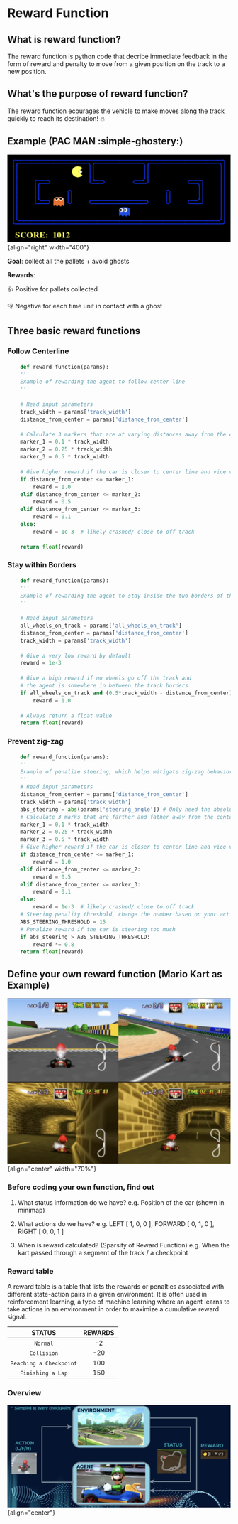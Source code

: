 # Reward Function

## What is reward function?

The reward function is python code that decribe immediate feedback in the form of reward and penalty to move from a given position on the track to a new position.

## What's the purpose of reward function?

The reward function ecourages the vehicle to make moves along the track quickly to reach its destination! :fire:

## Example (PAC MAN :simple-ghostery:)

![pac man](img/ss7.png){align="right" width="400"}

**Goal**: collect all the pallets + avoid ghosts

**Rewards**:

:thumbsup: Positive for pallets collected

:thumbsdown: Negative for each time unit in contact with a ghost

## Three basic reward functions

### Follow Centerline

```python linenums="1"
    def reward_function(params):
    '''
    Example of rewarding the agent to follow center line
    '''

    # Read input parameters
    track_width = params['track_width']
    distance_from_center = params['distance_from_center']

    # Calculate 3 markers that are at varying distances away from the center line
    marker_1 = 0.1 * track_width
    marker_2 = 0.25 * track_width
    marker_3 = 0.5 * track_width

    # Give higher reward if the car is closer to center line and vice versa
    if distance_from_center <= marker_1:
        reward = 1.0
    elif distance_from_center <= marker_2:
        reward = 0.5
    elif distance_from_center <= marker_3:
        reward = 0.1
    else:
        reward = 1e-3  # likely crashed/ close to off track

    return float(reward)
```

### Stay within Borders

```python linenums="1"
    def reward_function(params):
    '''
    Example of rewarding the agent to stay inside the two borders of the track
    '''

    # Read input parameters
    all_wheels_on_track = params['all_wheels_on_track']
    distance_from_center = params['distance_from_center']
    track_width = params['track_width']

    # Give a very low reward by default
    reward = 1e-3

    # Give a high reward if no wheels go off the track and
    # the agent is somewhere in between the track borders
    if all_wheels_on_track and (0.5*track_width - distance_from_center) >= 0.05:
        reward = 1.0

    # Always return a float value
    return float(reward)
```

### Prevent zig-zag

```python linenums="1"
    def reward_function(params):
    '''
    Example of penalize steering, which helps mitigate zig-zag behaviors
    '''
    # Read input parameters
    distance_from_center = params['distance_from_center']
    track_width = params['track_width']
    abs_steering = abs(params['steering_angle']) # Only need the absolute steering angle
    # Calculate 3 marks that are farther and father away from the center line
    marker_1 = 0.1 * track_width
    marker_2 = 0.25 * track_width
    marker_3 = 0.5 * track_width
    # Give higher reward if the car is closer to center line and vice versa
    if distance_from_center <= marker_1:
        reward = 1.0
    elif distance_from_center <= marker_2:
        reward = 0.5
    elif distance_from_center <= marker_3:
        reward = 0.1
    else:
        reward = 1e-3  # likely crashed/ close to off track
    # Steering penality threshold, change the number based on your action space setting
    ABS_STEERING_THRESHOLD = 15 
    # Penalize reward if the car is steering too much
    if abs_steering > ABS_STEERING_THRESHOLD:
        reward *= 0.8
    return float(reward)
```

## Define your own reward function (Mario Kart as Example)

![mario kart](img/ss8.png){align="center" width="70%"}

### Before coding your own function, find out

1. What status information do we have? e.g. Position of the car (shown in minimap)

2. What actions do we have? e.g. LEFT [ 1, 0, 0 ], FORWARD  [ 0, 1, 0 ], RIGHT [ 0, 0, 1 ]

3. When is reward calculated? (Sparsity of Reward Function) e.g. When the kart passed through a segment of the track / a checkpoint

### Reward table

A reward table is a table that lists the rewards or penalties associated with different state-action pairs in a given environment. It is often used in reinforcement learning, a type of machine learning where an agent learns to take actions in an environment in order to maximize a cumulative reward signal.

| STATUS                    | REWARDS                          |
| :---------:               | :------------------------------: |
| `Normal`                  | -2 |
| `Collision`               | -20 |
| `Reaching a Checkpoint`   | 100 |
| `Finishing a Lap`         | 150 |

### Overview

![mario kart flow chart](img/ss9.png){align="center"}
